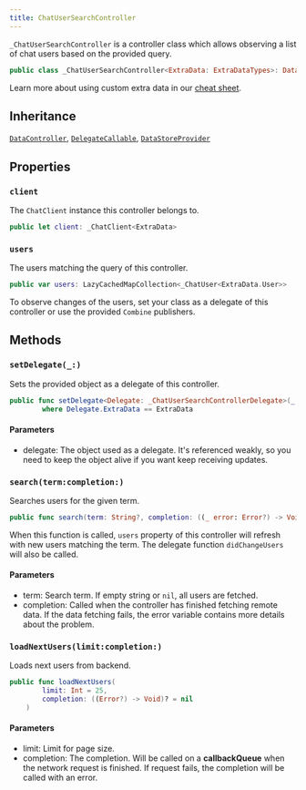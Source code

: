 ```yaml
---
title: ChatUserSearchController
---
```


`_ChatUserSearchController` is a controller class which allows observing a list of chat users based on the provided query.

``` swift
public class _ChatUserSearchController<ExtraData: ExtraDataTypes>: DataController, DelegateCallable, DataStoreProvider 
```

> 

Learn more about using custom extra data in our [cheat sheet](https://github.com/GetStream/stream-chat-swift/wiki/Cheat-Sheet#working-with-extra-data).

## Inheritance

[`DataController`](../data-controller), [`DelegateCallable`](../delegate-callable), [`DataStoreProvider`](../../database/data-store-provider)

## Properties

### `client`

The `ChatClient` instance this controller belongs to.

``` swift
public let client: _ChatClient<ExtraData>
```

### `users`

The users matching the query of this controller.

``` swift
public var users: LazyCachedMapCollection<_ChatUser<ExtraData.User>> 
```

To observe changes of the users, set your class as a delegate of this controller or use the provided
`Combine` publishers.

## Methods

### `setDelegate(_:)`

Sets the provided object as a delegate of this controller.

``` swift
public func setDelegate<Delegate: _ChatUserSearchControllerDelegate>(_ delegate: Delegate)
        where Delegate.ExtraData == ExtraData 
```

> 

#### Parameters

  - delegate: The object used as a delegate. It's referenced weakly, so you need to keep the object alive if you want keep receiving updates.

### `search(term:completion:)`

Searches users for the given term.

``` swift
public func search(term: String?, completion: ((_ error: Error?) -> Void)? = nil) 
```

When this function is called, `users` property of this controller will refresh with new users matching the term.
The delegate function `didChangeUsers` will also be called.

> 

#### Parameters

  - term: Search term. If empty string or `nil`, all users are fetched.
  - completion: Called when the controller has finished fetching remote data. If the data fetching fails, the error variable contains more details about the problem.

### `loadNextUsers(limit:completion:)`

Loads next users from backend.

``` swift
public func loadNextUsers(
        limit: Int = 25,
        completion: ((Error?) -> Void)? = nil
    ) 
```

#### Parameters

  - limit: Limit for page size.
  - completion: The completion. Will be called on a **callbackQueue** when the network request is finished. If request fails, the completion will be called with an error.
